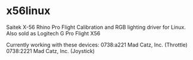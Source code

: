 # x56linux
Saitek X-56 Rhino Pro Flight Calibration and RGB lighting driver for Linux.
Also sold as Logitech G Pro Flight X56

Currently working with these devices:
0738:a221 Mad Catz, Inc. (Throttle)
0738:2221 Mad Catz, Inc. (Joystick)
